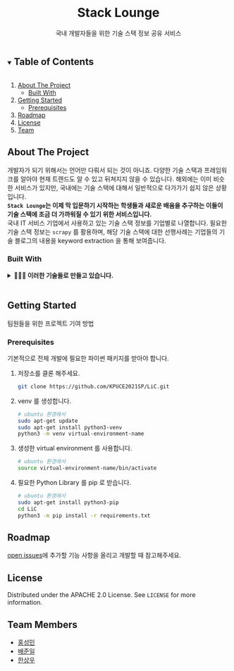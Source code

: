 <!--
*** Thanks for checking out the Best-README-Template. If you have a suggestion
*** that would make this better, please fork the repo and create a pull request
*** or simply open an issue with the tag "enhancement".
*** Thanks again! Now go create something AMAZING! :D
***
***
***
*** To avoid retyping too much info. Do a search and replace for the following:
*** github_username, repo_name, twitter_handle, email, project_title, project_description
-->



<!-- PROJECT SHIELDS -->
<!--
*** I'm using markdown "reference style" links for readability.
*** Reference links are enclosed in brackets [ ] instead of parentheses ( ).
*** See the bottom of this document for the declaration of the reference variables
*** for contributors-url, forks-url, etc. This is an optional, concise syntax you may use.
*** https://www.markdownguide.org/basic-syntax/#reference-style-links
-->

<!-- [![Forks][forks-shield]][forks-url] -->
<!-- [![Stargazers][stars-shield]][stars-url] -->
<!-- [![Contributors][contributors-shield]][contributors-url] -->
<!-- [![Issues][issues-shield]][issues-url] -->
<!-- [![MIT License][license-shield]][license-url] -->
<!--[![LinkedIn][linkedin-shield]][linkedin-url]-->



<!-- PROJECT LOGO -->
<br />
<p align="center">
  <!-- <a href="https://github.com/github_username/repo_name">
    <img src="images/logo.png" alt="Logo" width="80" height="80">
  </a> -->

  <h1 align="center">Stack Lounge</h1>

  <p align="center">
    국내 개발자들을 위한 기술 스택 정보 공유 서비스
    <br />
    <!-- <a href="https://github.com/github_username/repo_name"><strong>Explore the docs »</strong></a> -->
    <!-- <br />
    <br />
    <a href="https://github.com/github_username/repo_name">View Demo</a>
    ·
    <a href="https://github.com/github_username/repo_name/issues">Report Bug</a>
    ·
    <a href="https://github.com/github_username/repo_name/issues">Request Feature</a> -->
  </p>
</p>



<!-- TABLE OF CONTENTS -->
<details open="open">
  <summary><h2 style="display: inline-block">Table of Contents</h2></summary>
  <ol>
    <li>
      <a href="#about-the-project">About The Project</a>
      <ul>
        <li><a href="#built-with">Built With</a></li>
      </ul>
    </li>
    <li>
      <a href="#getting-started">Getting Started</a>
      <ul>
        <li><a href="#prerequisites">Prerequisites</a></li>
        <!-- <li><a href="#installation">Installation</a></li> -->
      </ul>
    </li>
    <!-- <li><a href="#usage">Usage</a></li> -->
    <li><a href="#roadmap">Roadmap</a></li>
    <!-- <li><a href="#contributing">Contributing</a></li> -->
    <li><a href="#license">License</a></li>
    <!-- <li><a href="#contact">Contact</a></li> -->
    <li><a href="#team-members">Team</a></li>
  </ol>
</details>



<!-- ABOUT THE PROJECT -->
## About The Project

<!-- [![Product Name Screen Shot][product-screenshot]](https://example.com) -->
개발자가 되기 위해서는 언어만 다뤄서 되는 것이 아니죠. 다양한 기술 스택과 프레임워크를 알아야 현재 트렌드도 알 수 있고 뒤쳐지지 않을 수 있습니다. 해외에는 이미 비슷한 서비스가 있지만, 국내에는 기술 스택에 대해서 일반적으로 다가가기 쉽지 않은 상황입니다. 
</br>
**`Stack Lounge`는 이제 막 입문하기 시작하는 학생들과 새로운 배움을 추구하는 이들이 기술 스택에 조금 더 가까워질 수 있기 위한 서비스입니다.**
</br>
국내 IT 서비스 기업에서 사용하고 있는 기술 스택 정보를 기업별로 나열합니다.
필요한 기술 스택 정보는 `scrapy` 를 활용하며, 해당 기술 스택에 대한 선행사례는 기업들의 기술 블로그의 내용을 keyword extraction 을 통해 보여줍니다.

### Built With
<details>
<summary> <b>🧑🏻‍💻 이러한 기술들로 만들고 있습니다.</b></summary>
</br>

* ![Docker](https://img.shields.io/badge/-Docker-000000?style=flat&logo=docker)
* ![Django](https://img.shields.io/badge/-Django-000000?style=flat&logo=django)
* ![AndroidStudio](https://img.shields.io/badge/-AndroidStudio-000000?style=flat&logo=android)
* ![AWS EC2](https://img.shields.io/badge/-EC2-000000?style=flat&logo=amazon-aws)
* ![GraphQL](https://img.shields.io/badge/-GraphQL-000000?style=flat&logo=graphql)
* ![MongoDB](https://img.shields.io/badge/-MongoDB-000000?style=flat&logo=mongodb)
* ![Firebase](https://img.shields.io/badge/-Firebase-000000?style=flat&logo=firebase)
</details>
</br>

<!-- GETTING STARTED -->
## Getting Started

팀원들을 위한 프로젝트 기여 방법

<!-- ### Prerequisites

* pip
  ```sh
  npm install npm@latest -g
  ``` -->

### Prerequisites
기본적으로 전체 개발에 필요한 파이썬 패키지를 받아야 합니다.
1. 저장소를 클론 해주세요.
   ```sh
   git clone https://github.com/KPUCE2021SP/LiC.git
   ```
2. venv 를 생성합니다.
    ```sh
    # ubuntu 환경에서
    sudo apt-get update
    sudo apt-get install python3-venv
    python3 -m venv virtual-environment-name
    ```
3. 생성한 virtual environment 를 사용합니다.
    ```sh
    # ubuntu 환경에서
    source virtual-environment-name/bin/activate
    ```
4. 필요한 Python Library 를 pip 로 받습니다.
   ```sh
   # ubuntu 환경에서
   sudo apt-get install python3-pip
   cd LiC
   python3 -m pip install -r requirements.txt
   ```



<!-- USAGE EXAMPLES -->
<!-- ## Usage

Use this space to show useful examples of how a project can be used. Additional screenshots, code examples and demos work well in this space. You may also link to more resources.

_For more examples, please refer to the [Documentation](https://example.com)_
 -->


<!-- ROADMAP -->
## Roadmap

[open issues](https://github.com/KPUCE2021SP/LiC/issues)에 추가할 기능 사항을 올리고 개발할 때 참고해주세요.



<!-- CONTRIBUTING -->
<!-- ## Contributing

Contributions are what make the open source community such an amazing place to be learn, inspire, and create. Any contributions you make are **greatly appreciated**.

1. Fork the Project
2. Create your Feature Branch (`git checkout -b feature/AmazingFeature`)
3. Commit your Changes (`git commit -m 'Add some AmazingFeature'`)
4. Push to the Branch (`git push origin feature/AmazingFeature`)
5. Open a Pull Request -->



<!-- LICENSE -->
## License

Distributed under the APACHE 2.0 License. See `LICENSE` for more information.



<!-- CONTACT -->
<!-- ## Contact

Your Name - [@twitter_handle](https://twitter.com/twitter_handle) - email

Project Link: [https://github.com/github_username/repo_name](https://github.com/github_username/repo_name) -->



<!-- ACKNOWLEDGEMENTS -->
## Team Members

* [홍성민](https://github.com/KKodiac)
* [배준일](https://github.com/bjo6300)
* [한상우](https://github.com/sktkddn777)





<!-- MARKDOWN LINKS & IMAGES -->
<!-- https://www.markdownguide.org/basic-syntax/#reference-style-links -->
[contributors-shield]: https://img.shields.io/github/contributors/github_username/repo.svg?style=for-the-badge
[contributors-url]: https://github.com/github_username/repo/graphs/contributors
[forks-shield]: https://img.shields.io/github/forks/github_username/repo.svg?style=for-the-badge
[forks-url]: https://github.com/github_username/repo/network/members
[stars-shield]: https://img.shields.io/github/stars/github_username/repo.svg?style=for-the-badge
[stars-url]: https://github.com/github_username/repo/stargazers
[issues-shield]: https://img.shields.io/github/issues/github_username/repo.svg?style=for-the-badge
[issues-url]: https://github.com/github_username/repo/issues
[license-shield]: https://img.shields.io/github/license/github_username/repo.svg?style=for-the-badge
[license-url]: https://github.com/github_username/repo/blob/master/LICENSE.txt
[linkedin-shield]: https://img.shields.io/badge/-LinkedIn-black.svg?style=for-the-badge&logo=linkedin&colorB=555
[linkedin-url]: https://linkedin.com/in/github_username
